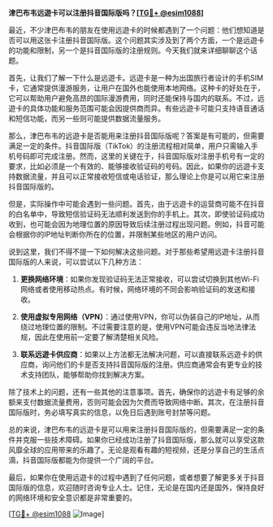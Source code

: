**津巴布韦远遊卡可以注册抖音国际版吗？[[TG💪+ @esim1088](https://t.me/s/esim1088)]**

最近，不少津巴布韦的朋友在使用远遊卡的时候都遇到了一个问题：他们想知道是否可以用这张卡注册抖音国际版。这个问题其实涉及到了两个方面，一个是远遊卡的功能和限制，另一个是抖音国际版的注册规则。今天我们就来详细聊聊这个话题。

首先，让我们了解一下什么是远遊卡。远遊卡是一种为出国旅行者设计的手机SIM卡，它通常提供漫游服务，让用户在国外也能使用本地网络。这种卡的好处在于，它可以帮助用户避免高昂的国际漫游费用，同时还能保持与国内的联系。不过，远遊卡的具体功能和服务范围可能会因提供商而异。有些远遊卡可能只支持语音通话和短信功能，而另一些则可能提供数据流量服务。

那么，津巴布韦的远遊卡是否能用来注册抖音国际版呢？答案是有可能的，但需要满足一定的条件。抖音国际版（TikTok）的注册流程相对简单，用户只需输入手机号码即可完成注册。然而，这里的关键在于，抖音国际版对注册手机号有一定的要求，比如必须是一个有效的、能够接收验证码的号码。因此，如果你的远遊卡支持数据流量，并且可以正常接收短信或电话验证，那么理论上你是可以用它来注册抖音国际版的。

但是，实际操作中可能会遇到一些问题。首先，由于远遊卡的运营商可能不在抖音的白名单中，导致短信验证码无法顺利发送到你的手机上。其次，即使验证码成功收到，也可能会因为地理位置的原因导致后续注册过程出现问题。例如，抖音可能会根据你的IP地址判断你所在的位置，并限制某些地区的用户访问。

说到这里，我们不得不提一下如何解决这些问题。对于那些希望用远遊卡注册抖音国际版的人来说，可以尝试以下几种方法：

1. **更换网络环境**：如果你发现验证码无法正常接收，可以尝试切换到其他Wi-Fi网络或者使用移动热点。有时候，网络环境的不同会影响验证码的发送和接收。

2. **使用虚拟专用网络（VPN）**：通过使用VPN，你可以伪装自己的IP地址，从而绕过地理位置的限制。不过需要注意的是，使用VPN可能会违反当地法律法规，因此在使用前一定要了解清楚相关风险。

3. **联系远遊卡供应商**：如果以上方法都无法解决问题，可以直接联系远遊卡的供应商，询问他们的卡是否支持抖音国际版的注册。供应商通常会有更专业的技术支持团队，能够帮助你找到解决方案。

除了技术上的问题，还有一些其他的注意事项。首先，确保你的远遊卡有足够的余额来支付数据流量费用，否则可能会因为欠费而导致网络中断。其次，在注册抖音国际版时，务必填写真实的信息，以免日后遇到账号封禁等问题。

总的来说，津巴布韦的远遊卡是可以用来注册抖音国际版的，但需要满足一定的条件并克服一些技术障碍。如果你已经成功注册了抖音国际版，那么就可以享受这款风靡全球的应用带来的乐趣了。无论是观看有趣的短视频，还是分享自己的生活点滴，抖音国际版都能为你提供一个广阔的平台。

最后，如果你在使用远遊卡的过程中遇到了任何问题，或者想要了解更多关于抖音国际版的信息，欢迎随时咨询专业人士。记住，无论是在国内还是国外，保持良好的网络环境和安全意识都是非常重要的。

[[TG💪+ @esim1088](https://t.me/s/esim1088) ![Image](https://i.postimg.cc/4NQfJmqS/Snipaste-2025-05-13-00-14-12.png)]